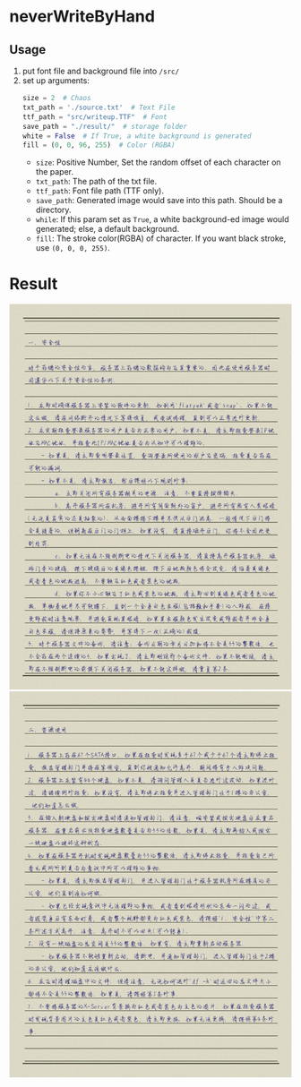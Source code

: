 # neverWriteByHand
## Usage

1. put font file and background file into `/src/`
2. set up arguments:
    ``` python
    size = 2  # Chaos
    txt_path = './source.txt'  # Text File
    ttf_path = "src/writeup.TTF"  # Font
    save_path = "./result/"  # storage folder
    white = False  # If True, a white background is generated
    fill = (0, 0, 96, 255)  # Color (RGBA)
    ```
    - `size`: Positive Number, Set the random offset of each character on the paper.
    - `txt_path`: The path of the txt file.
    - `ttf_path`: Font file path (TTF only).
    - `save_path`: Generated image would save into this path. Should be a directory.
    - `while`: If this param set as `True`, a white background-ed image would generated; else, a default background.
    - `fill`: The stroke color(RGBA) of character. If you want black stroke, use `(0, 0, 0, 255)`.


# Result
![img1](./img/1.png)
![img2](./img/2.png)
